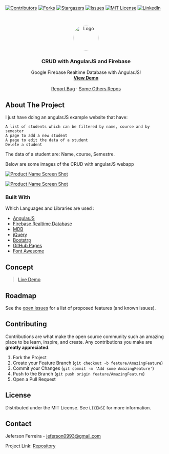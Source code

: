 [![Contributors][contributors-shield]][contributors-url]
[![Forks][forks-shield]][forks-url]
[![Stargazers][stars-shield]][stars-url]
[![Issues][issues-shield]][issues-url]
[![MIT License][license-shield]][license-url]
[![LinkedIn][linkedin-shield]][linkedin-url]


<br />
<p align="center">
  <a href="https://github.com/othneildrew/Best-README-Template">
    <img src="" alt="Logo" width="80" height="80" style="border-radius: 50%">
  </a>

  <h3 align="center">CRUD with AngularJS and Firebase</h3>

  <p align="center">
    Google Firebase Realtime Database with AngularJS!
    <br />
    <a href="https://jeferson0993.github.io/jeferson0993-crud-angularjs-firebase/"><strong>View Demo</strong></a>
    <br />
    <br />
    <a href="https://github.com/jeferson0993/jeferson0993-crud-angularjs-firebase/issues">Report Bug</a>
    ·
    <a href="https://github.com/jeferson0993/">Some Others Repos</a>
  </p>
</p>

<!-- ABOUT THE PROJECT -->
## About The Project

 I just have doing an angularJS example website that have:

    A list of students which can be filtered by name, course and by semester
    A page to add a new student
    A page to edit the data of a student
    Delete a student

The data of a student are: Name, course, Semestre.

Below are some images of the CRUD with angularJS webapp

[![Product Name Screen Shot][home-screenshot]](https://jeferson0993.github.io/jeferson0993-crud-angularjs-firebase/)

[![Product Name Screen Shot][add-screenshot]](https://jeferson0993.github.io/jeferson0993-crud-angularjs-firebase/)

### Built With
Which Languages and Libraries are used :
* [AngularJS](https://angularjs.org/)
* [Firebase Realtime Database](https://firebase.google.com/products/realtime-database/)
* [MDB](https://mdbootstrap.com/)
* [jQuery](https://jquery.com/)
* [Bootstrp](https://getbootstrap.com/)
* [GitHub Pages](https://pages.github.com)
* [Font Awesome](https://fontawesome.com)

## Concept

> [Live Demo](https://jeferson0993.github.io/jeferson0993-crud-angularjs-firebase/)

<!-- ROADMAP -->
## Roadmap

See the [open issues](https://github.com/jeferson0993/jeferson0993-crud-angularjs-firebase/issues) for a list of proposed features (and known issues).



<!-- CONTRIBUTING -->
## Contributing

Contributions are what make the open source community such an amazing place to be learn, inspire, and create. Any contributions you make are **greatly appreciated**.

1. Fork the Project
2. Create your Feature Branch (`git checkout -b feature/AmazingFeature`)
3. Commit your Changes (`git commit -m 'Add some AmazingFeature'`)
4. Push to the Branch (`git push origin feature/AmazingFeature`)
5. Open a Pull Request



<!-- LICENSE -->
## License

Distributed under the MIT License. See `LICENSE` for more information.



<!-- CONTACT -->
## Contact

Jeferson Ferreira - jeferson0993@gmail.com

Project Link: [Repository](https://github.com/jeferson0993/jeferson0993-crud-angularjs-firebase)



<!-- MARKDOWN LINKS & IMAGES -->
<!-- https://www.markdownguide.org/basic-syntax/#reference-style-links -->
[contributors-shield]: https://img.shields.io/github/contributors/othneildrew/Best-README-Template.svg?style=flat-square
[contributors-url]: https://github.com/jeferson0993/jeferson0993-crud-angularjs-firebase/graphs/contributors
[forks-shield]: https://img.shields.io/github/forks/othneildrew/Best-README-Template.svg?style=flat-square
[forks-url]: https://github.com/jeferson0993/jeferson0993-crud-angularjs-firebase/network/members
[stars-shield]: https://img.shields.io/github/stars/othneildrew/Best-README-Template.svg?style=flat-square
[stars-url]: https://github.com/jeferson0993/jeferson0993-crud-angularjs-firebase/stargazers
[issues-shield]: https://img.shields.io/github/issues/othneildrew/Best-README-Template.svg?style=flat-square
[issues-url]: https://github.com/jeferson0993/jeferson0993-crud-angularjs-firebase/issues
[license-shield]: https://img.shields.io/github/license/othneildrew/Best-README-Template.svg?style=flat-square
[license-url]: https://github.com/jeferson0993/jeferson0993-crud-angularjs-firebase/blob/master/LICENSE.txt
[linkedin-shield]: https://img.shields.io/badge/-LinkedIn-black.svg?style=flat-square&logo=linkedin&colorB=555
[linkedin-url]: https://www.linkedin.com/in/jeferson-ferreira-4a036b143/
[home-screenshot]: images/screenshot.png
[add-screenshot]: images/screenshot.png